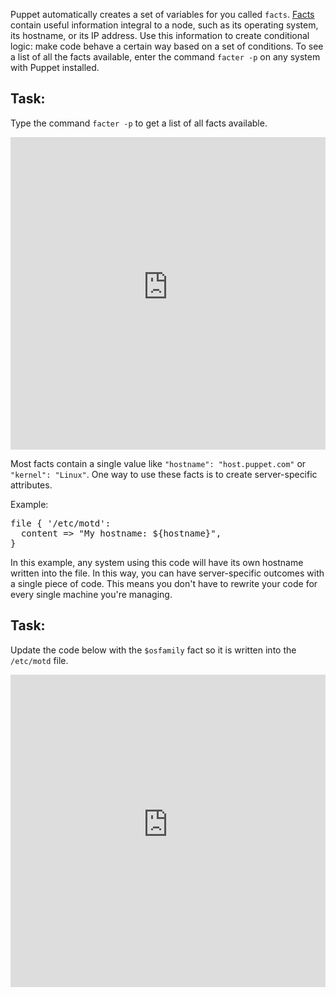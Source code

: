 Puppet automatically creates a set of variables for you called `facts`. <a href="https://puppet.com/docs/puppet/latest/lang_facts_and_builtin_vars.html">Facts</a> contain useful information integral to a node, such as its operating system, its hostname, or its IP address. Use this information to create conditional logic: make code behave a certain way based on a set of conditions. To see a list of all the facts available, enter the command `facter -p` on any system with Puppet installed.

## Task:

Type the command `facter -p` to get a list of all facts available.

<iframe src="https://magicbox.classroom.puppet.com/facts/what_are_they" width="100%" height="500px" frameborder="0"></iframe>

Most facts contain a single value like `"hostname": "host.puppet.com"` or `"kernel": "Linux"`. One way to use these facts is to create server-specific attributes.

Example:

<pre>
file { '/etc/motd':
  content =&gt; "My hostname: ${hostname}",
}
</pre>

In this example, any system using this code will have its own hostname written into the file. In this way, you can have server-specific outcomes with a single piece of code. This means you don't have to rewrite your code for every single machine you're managing.

## Task:

Update the code below with the `$osfamily` fact so it is written into the `/etc/motd` file.

<iframe src="https://magicbox.classroom.puppet.com/facts/working_with_facts" width="100%" height="500px" frameborder="0" />

